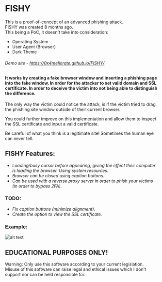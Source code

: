# FISHY

This is a proof-of-concept of an advanced phishing attack.  
FISHY was created 8 months ago.  
This being a PoC, it doesn't take into consideration:  
* Operating System
* User Agent (Browser)
* Dark Theme

###### Demo site - https://0x4meliorate.github.io/FISHY/

#### It works by creating a fake browser window and inserting a phishing page into the fake window. In order for the attacker to set valid domain and SSL certificate. In order to deceive the victim into not being able to distinguish the difference.

The only way the victim could notice the attack, is if the victim tried to drag the phishing site window outside of their current browser.

You could further improve on this implementation and allow them to inspect the SSL certificate and input a valid certificate.

Be careful of what you think is a legitimate site!
Sometimes the human eye can never tell.

## FISHY Features: ###
* _Loading/busy cursor before appearing, giving the effect their computer is loading the browser. Using system resources._
* _Browser can be closed using caption buttons._
* _Can be used with a reverse proxy server in order to phish your victims (in order to bypass 2FA)._

### TODO: ###
* _Fix caption buttons (minimize alignment)._
* _Create the option to view the SSL certificate._

### Example:

![alt text](https://i.imgur.com/R3nPO1q.png)

## EDUCATIONAL PURPOSES ONLY!

Warning: Only use this software according to your current legislation. Misuse of this software can raise legal and ethical issues which I don't support nor can be held responsible for.

